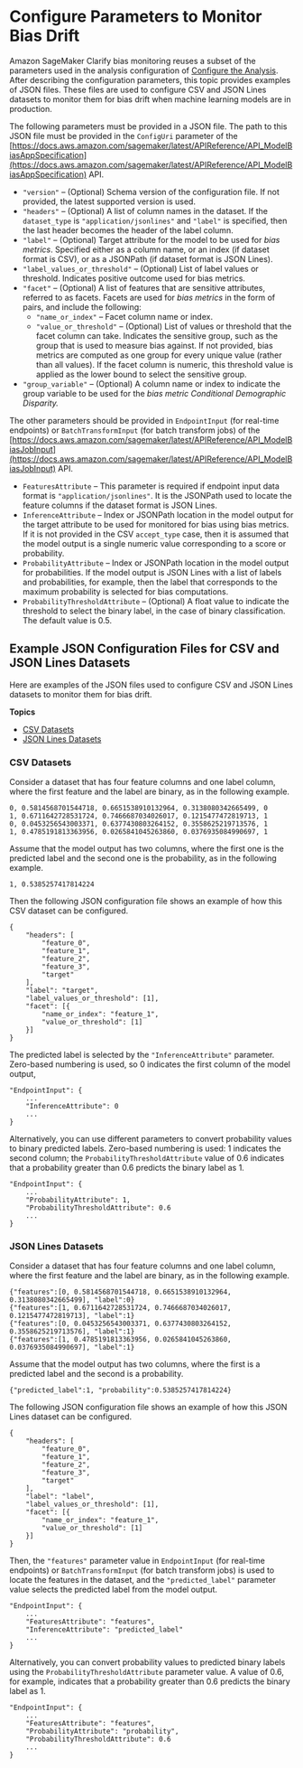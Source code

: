 # Configure Parameters to Monitor Bias Drift<a name="clarify-config-json-monitor-bias-parameters"></a>

Amazon SageMaker Clarify bias monitoring reuses a subset of the parameters used in the analysis configuration of [Configure the Analysis](clarify-processing-job-configure-analysis.md)\. After describing the configuration parameters, this topic provides examples of JSON files\. These files are used to configure CSV and JSON Lines datasets to monitor them for bias drift when machine learning models are in production\.

The following parameters must be provided in a JSON file\. The path to this JSON file must be provided in the `ConfigUri` parameter of the [https://docs.aws.amazon.com/sagemaker/latest/APIReference/API_ModelBiasAppSpecification](https://docs.aws.amazon.com/sagemaker/latest/APIReference/API_ModelBiasAppSpecification) API\.
+ `"version"` – \(Optional\) Schema version of the configuration file\. If not provided, the latest supported version is used\.
+ `"headers"` – \(Optional\) A list of column names in the dataset\. If the `dataset_type` is `"application/jsonlines"` and `"label"` is specified, then the last header becomes the header of the label column\. 
+ `"label"` – \(Optional\) Target attribute for the model to be used for *bias metrics*\. Specified either as a column name, or an index \(if dataset format is CSV\), or as a JSONPath \(if dataset format is JSON Lines\)\.
+ `"label_values_or_threshold"` – \(Optional\) List of label values or threshold\. Indicates positive outcome used for bias metrics\.
+ `"facet"` – \(Optional\) A list of features that are sensitive attributes, referred to as facets\. Facets are used for *bias metrics* in the form of pairs, and include the following:
  + `"name_or_index"` – Facet column name or index\.
  + `"value_or_threshold"` – \(Optional\) List of values or threshold that the facet column can take\. Indicates the sensitive group, such as the group that is used to measure bias against\. If not provided, bias metrics are computed as one group for every unique value \(rather than all values\)\. If the facet column is numeric, this threshold value is applied as the lower bound to select the sensitive group\.
+ `"group_variable"` – \(Optional\) A column name or index to indicate the group variable to be used for the *bias metric* *Conditional Demographic Disparity\.*

The other parameters should be provided in `EndpointInput` \(for real\-time endpoints\) or `BatchTransformInput` \(for batch transform jobs\) of the [https://docs.aws.amazon.com/sagemaker/latest/APIReference/API_ModelBiasJobInput](https://docs.aws.amazon.com/sagemaker/latest/APIReference/API_ModelBiasJobInput) API\.
+ `FeaturesAttribute` – This parameter is required if endpoint input data format is `"application/jsonlines"`\. It is the JSONPath used to locate the feature columns if the dataset format is JSON Lines\.
+ `InferenceAttribute` – Index or JSONPath location in the model output for the target attribute to be used for monitored for bias using bias metrics\. If it is not provided in the CSV `accept_type` case, then it is assumed that the model output is a single numeric value corresponding to a score or probability\.
+ `ProbabilityAttribute` – Index or JSONPath location in the model output for probabilities\. If the model output is JSON Lines with a list of labels and probabilities, for example, then the label that corresponds to the maximum probability is selected for bias computations\.
+ `ProbabilityThresholdAttribute` – \(Optional\) A float value to indicate the threshold to select the binary label, in the case of binary classification\. The default value is 0\.5\.

## Example JSON Configuration Files for CSV and JSON Lines Datasets<a name="clarify-config-json-monitor-bias-parameters-examples"></a>

Here are examples of the JSON files used to configure CSV and JSON Lines datasets to monitor them for bias drift\.

**Topics**
+ [CSV Datasets](#clarify-config-json-monitor-bias-parameters-example-csv)
+ [JSON Lines Datasets](#clarify-config-json-monitor-bias-parameters-example-jsonlines)

### CSV Datasets<a name="clarify-config-json-monitor-bias-parameters-example-csv"></a>

Consider a dataset that has four feature columns and one label column, where the first feature and the label are binary, as in the following example\.

```
0, 0.5814568701544718, 0.6651538910132964, 0.3138080342665499, 0
1, 0.6711642728531724, 0.7466687034026017, 0.1215477472819713, 1
0, 0.0453256543003371, 0.6377430803264152, 0.3558625219713576, 1
1, 0.4785191813363956, 0.0265841045263860, 0.0376935084990697, 1
```

Assume that the model output has two columns, where the first one is the predicted label and the second one is the probability, as in the following example\.

```
1, 0.5385257417814224
```

Then the following JSON configuration file shows an example of how this CSV dataset can be configured\.

```
{
    "headers": [
        "feature_0",
        "feature_1",
        "feature_2",
        "feature_3",
        "target"
    ],
    "label": "target",
    "label_values_or_threshold": [1],
    "facet": [{
        "name_or_index": "feature_1",
        "value_or_threshold": [1]
    }]
}
```

The predicted label is selected by the `"InferenceAttribute"` parameter\. Zero\-based numbering is used, so 0 indicates the first column of the model output,

```
"EndpointInput": {
    ...
    "InferenceAttribute": 0
    ...
}
```

Alternatively, you can use different parameters to convert probability values to binary predicted labels\. Zero\-based numbering is used: 1 indicates the second column; the `ProbabilityThresholdAttribute` value of 0\.6 indicates that a probability greater than 0\.6 predicts the binary label as 1\.

```
"EndpointInput": {
    ...
    "ProbabilityAttribute": 1,
    "ProbabilityThresholdAttribute": 0.6
    ...
}
```

### JSON Lines Datasets<a name="clarify-config-json-monitor-bias-parameters-example-jsonlines"></a>

Consider a dataset that has four feature columns and one label column, where the first feature and the label are binary, as in the following example\.

```
{"features":[0, 0.5814568701544718, 0.6651538910132964, 0.3138080342665499], "label":0}
{"features":[1, 0.6711642728531724, 0.7466687034026017, 0.1215477472819713], "label":1}
{"features":[0, 0.0453256543003371, 0.6377430803264152, 0.3558625219713576], "label":1}
{"features":[1, 0.4785191813363956, 0.0265841045263860, 0.0376935084990697], "label":1}
```

Assume that the model output has two columns, where the first is a predicted label and the second is a probability\.

```
{"predicted_label":1, "probability":0.5385257417814224}
```

The following JSON configuration file shows an example of how this JSON Lines dataset can be configured\.

```
{
    "headers": [
        "feature_0",
        "feature_1",
        "feature_2",
        "feature_3",
        "target"
    ],
    "label": "label",
    "label_values_or_threshold": [1],
    "facet": [{
        "name_or_index": "feature_1",
        "value_or_threshold": [1]
    }]
}
```

Then, the `"features"` parameter value in `EndpointInput` \(for real\-time endpoints\) or `BatchTransformInput` \(for batch transform jobs\) is used to locate the features in the dataset, and the `"predicted_label"` parameter value selects the predicted label from the model output\. 

```
"EndpointInput": {
    ...
    "FeaturesAttribute": "features",
    "InferenceAttribute": "predicted_label"
    ...
}
```

Alternatively, you can convert probability values to predicted binary labels using the `ProbabilityThresholdAttribute` parameter value\. A value of 0\.6, for example, indicates that a probability greater than 0\.6 predicts the binary label as 1\.

```
"EndpointInput": {
    ...
    "FeaturesAttribute": "features",
    "ProbabilityAttribute": "probability",
    "ProbabilityThresholdAttribute": 0.6
    ...
}
```